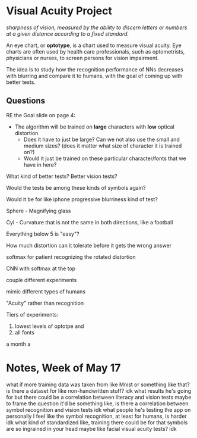 # Visual Acuity Project



*sharpness of vision, measured by the ability to discern letters or numbers at a given distance according to a fixed standard.*

An eye chart, or **optotype**, is a chart used to measure visual acuity. Eye charts are often used by health care professionals, such as optometrists, physicians or nurses, to screen persons for vision impairment.

The idea is to study how the recognition performance of NNs decreases with blurring and compare it to humans, with the goal of coming up with better tests.



## Questions

RE the Goal slide on page 4:

- The algorithm will be trained on **large** characters with **low** optical distortion 
  - Does it have to just be large? Can we not also use the small and medium sizes? (does it matter what size of character it is trained on?)
  - Would it just be trained on these particular character/fonts that we have in here?  



What kind of better tests? Better vision tests? 



Would the tests be among these kinds of symbols again?



Would it be for like iphone progressive blurriness kind of test? 







Sphere - Magnifying glass 

Cyl - Curvature that is not the same in both directions, like a football 



Everything below 5 is "easy"? 



How much distortion can it tolerate before it gets the wrong answer 





softmax for patient recognizing the rotated distortion 



CNN with softmax at the top 

couple different experiments 



mimic different types of humans 



"Acuity" rather than recognition 



Tiers of experiments:

1. lowest levels of optotpe and 
2. all fonts 



a month a 


# Notes, Week of May 17
what if more training data was taken from like Mnist or something like that?
is there a dataset for like non-handwritten stuff?
idk what results he's going for but there could be a correlation between literacy and vision tests
maybe to frame the question it'd be something like, is there a correlation between symbol recognition and vision tests
idk what people he's testing the app on
personally I feel like the symbol recognition, at least for humans, is harder
idk what kind of standardized like, training there could be for that
symbols are so ingrained in your head
maybe like facial visual acuity tests? idk